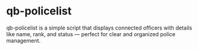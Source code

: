 # qb-policelist
qb-policelist is a simple script that displays connected officers with details like name, rank, and status — perfect for clear and organized police management.
